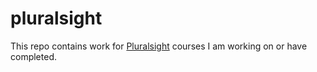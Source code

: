 # pluralsight

This repo contains work for [Pluralsight](https://www.pluralsight.com/) courses I am working on or have completed.
